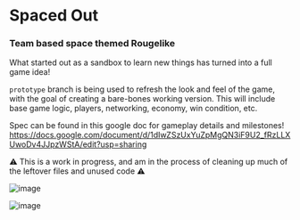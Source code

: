 # Spaced Out
### Team based space themed Rougelike

What started out as a sandbox to learn new things has turned into a full game idea!  

```prototype``` branch is being used to refresh the look and feel of the game, with the goal of creating a bare-bones working version.
This will include base game logic, players, networking, economy, win condition, etc.

Spec can be found in this google doc for gameplay details and milestones!
https://docs.google.com/document/d/1dIwZSzUxYuZpMgQN3iF9U2_fRzLLXUwoDv4JJpzWStA/edit?usp=sharing

:warning: This is a work in progress, and am in the process of cleaning up much of the leftover files and unused code :warning:

![image](https://user-images.githubusercontent.com/28911902/200740180-859d6629-bc3a-43c1-bdf2-55c61c077ebf.png)

![image](https://user-images.githubusercontent.com/28911902/200740199-41bcbcae-2c97-419d-abbc-95c3ba6fea71.png)

